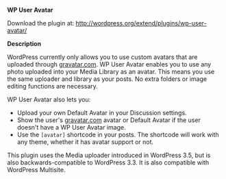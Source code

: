**WP User Avatar**

Download the plugin at: http://wordpress.org/extend/plugins/wp-user-avatar/

**Description**

WordPress currently only allows you to use custom avatars that are uploaded through [gravatar.com](http://gravatar.com/). WP User Avatar enables you to use any photo uploaded into your Media Library as an avatar. This means you use the same uploader and library as your posts. No extra folders or image editing functions are necessary.

WP User Avatar also lets you:

* Upload your own Default Avatar in your Discussion settings.
* Show the user's [gravatar.com](http://gravatar.com/) avatar or Default Avatar if the user doesn't have a WP User Avatar image.
* Use the <code>[avatar]</code> shortcode in your posts. The shortcode will work with any theme, whether it has avatar support or not.

This plugin uses the Media uploader introduced in WordPress 3.5, but is also backwards-compatible to WordPress 3.3. It is also compatible with WordPress Multisite.
